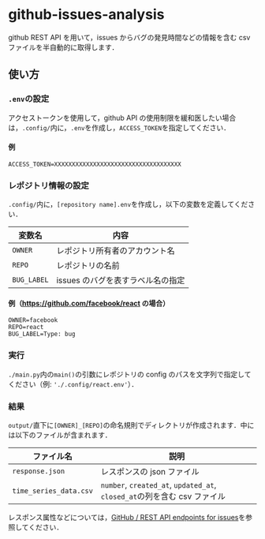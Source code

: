 # github-issues-analysis

github REST API を用いて，issues からバグの発見時間などの情報を含む csv ファイルを半自動的に取得します．

## 使い方

### `.env`の設定

アクセストークンを使用して，github API の使用制限を緩和医したい場合は，`.config/`内に，`.env`を作成し，`ACCESS_TOKEN`を指定してください．

#### 例

```Dotenv
ACCESS_TOKEN=XXXXXXXXXXXXXXXXXXXXXXXXXXXXXXXXXXXX
```

### レポジトリ情報の設定

`.config/`内に，`[repository name].env`を作成し，以下の変数を定義してください．

| 変数名      | 内容                              |
| ----------- | --------------------------------- |
| `OWNER`     | レポジトリ所有者のアカウント名    |
| `REPO`      | レポジトリの名前                  |
| `BUG_LABEL` | issues のバグを表すラベル名の指定 |

#### 例（https://github.com/facebook/react の場合）

```Dotenv
OWNER=facebook
REPO=react
BUG_LABEL=Type: bug
```

### 実行

`./main.py`内の`main()`の引数にレポジトリの config のパスを文字列で指定してください（例: `'./.config/react.env'`）．

### 結果

`output/`直下に`[OWNER]_[REPO]`の命名規則でディレクトリが作成されます．中には以下のファイルが含まれます．

| ファイル名             | 説明                                                                     |
| ---------------------- | ------------------------------------------------------------------------ |
| `response.json`        | レスポンスの json ファイル                                               |
| `time_series_data.csv` | `number`, `created_at`, `updated_at`, `closed_at`の列を含む csv ファイル |

レスポンス属性などについては，[GitHub / REST API endpoints for issues](https://docs.github.com/en/rest/issues/issues)を参照してください．

